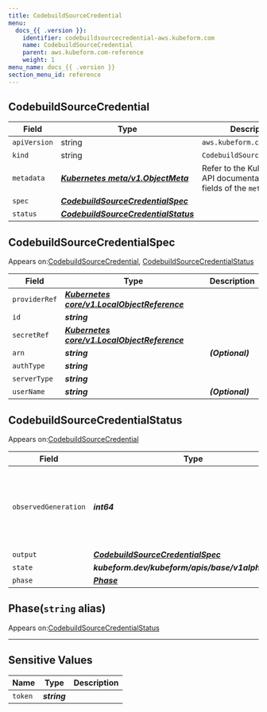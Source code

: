```yaml
---
title: CodebuildSourceCredential
menu:
  docs_{{ .version }}:
    identifier: codebuildsourcecredential-aws.kubeform.com
    name: CodebuildSourceCredential
    parent: aws.kubeform.com-reference
    weight: 1
menu_name: docs_{{ .version }}
section_menu_id: reference
---
```


## CodebuildSourceCredential
| Field | Type | Description |
| ------ | ----- | ----------- |
| `apiVersion` | string | `aws.kubeform.com/v1alpha1` |
|    `kind` | string | `CodebuildSourceCredential` |
| `metadata` | ***[Kubernetes meta/v1.ObjectMeta](https://v1-18.docs.kubernetes.io/docs/reference/generated/kubernetes-api/v1.18/#objectmeta-v1-meta)***|Refer to the Kubernetes API documentation for the fields of the `metadata` field.|
| `spec` | ***[CodebuildSourceCredentialSpec](#codebuildsourcecredentialspec)***||
| `status` | ***[CodebuildSourceCredentialStatus](#codebuildsourcecredentialstatus)***||
## CodebuildSourceCredentialSpec

Appears on:[CodebuildSourceCredential](#codebuildsourcecredential), [CodebuildSourceCredentialStatus](#codebuildsourcecredentialstatus)

| Field | Type | Description |
| ------ | ----- | ----------- |
| `providerRef` | ***[Kubernetes core/v1.LocalObjectReference](https://v1-18.docs.kubernetes.io/docs/reference/generated/kubernetes-api/v1.18/#localobjectreference-v1-core)***||
| `id` | ***string***||
| `secretRef` | ***[Kubernetes core/v1.LocalObjectReference](https://v1-18.docs.kubernetes.io/docs/reference/generated/kubernetes-api/v1.18/#localobjectreference-v1-core)***||
| `arn` | ***string***| ***(Optional)*** |
| `authType` | ***string***||
| `serverType` | ***string***||
| `userName` | ***string***| ***(Optional)*** |
## CodebuildSourceCredentialStatus

Appears on:[CodebuildSourceCredential](#codebuildsourcecredential)

| Field | Type | Description |
| ------ | ----- | ----------- |
| `observedGeneration` | ***int64***| ***(Optional)*** Resource generation, which is updated on mutation by the API Server.|
| `output` | ***[CodebuildSourceCredentialSpec](#codebuildsourcecredentialspec)***| ***(Optional)*** |
| `state` | ***kubeform.dev/kubeform/apis/base/v1alpha1.State***| ***(Optional)*** |
| `phase` | ***[Phase](#phase)***| ***(Optional)*** |
## Phase(`string` alias)

Appears on:[CodebuildSourceCredentialStatus](#codebuildsourcecredentialstatus)

---
## Sensitive Values
| Name | Type | Description |
|------|------|-------------|
| `token` | ***string*** ||

